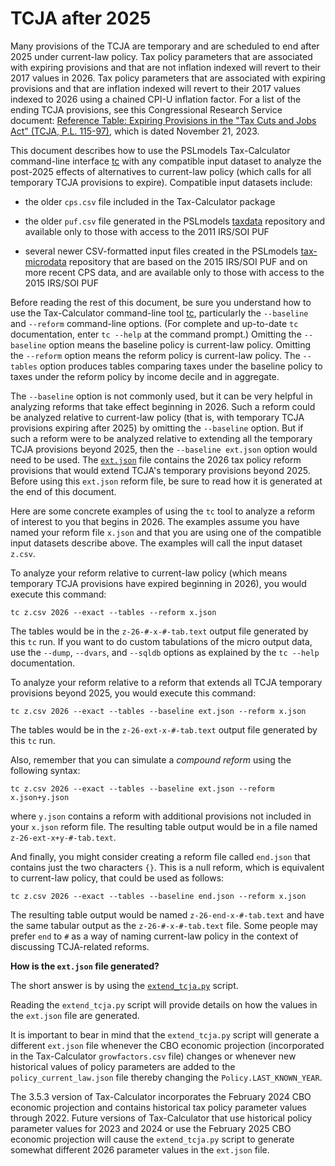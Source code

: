 TCJA after 2025
===============

Many provisions of the TCJA are temporary and are scheduled to end
after 2025 under current-law policy.  Tax policy parameters that are
associated with expiring provisions and that are not inflation indexed
will revert to their 2017 values in 2026.  Tax policy parameters that
are associated with expiring provisions and that are inflation indexed
will revert to their 2017 values indexed to 2026 using a chained CPI-U
inflation factor.  For a list of the ending TCJA provisions, see this
Congressional Research Service document: [Reference Table: Expiring
Provisions in the "Tax Cuts and Jobs Act" (TCJA, P.L. 115-97)](
https://crsreports.congress.gov/product/pdf/R/R47846), which is dated
November 21, 2023.

This document describes how to use the PSLmodels Tax-Calculator
command-line interface
[tc](https://taxcalc.pslmodels.org/guide/cli.html) with any compatible
input dataset to analyze the post-2025 effects of alternatives to
current-law policy (which calls for all temporary TCJA provisions to
expire).  Compatible input datasets include:

* the older `cps.csv` file included in the Tax-Calculator package

* the older `puf.csv` file generated in the PSLmodels
  [taxdata](https://github.com/PSLmodels/taxdata) repository and
  available only to those with access to the 2011 IRS/SOI PUF

* several newer CSV-formatted input files created in the PSLmodels
  [tax-microdata](https://github.com/PSLmodels/tax-microdata-benchmarking)
  repository that are based on the 2015 IRS/SOI PUF and on more recent CPS
  data, and are available only to those with access to the 2015
  IRS/SOI PUF

Before reading the rest of this document, be sure you understand how
to use the Tax-Calculator command-line tool
[tc](https://taxcalc.pslmodels.org/guide/cli.html), particularly the
`--baseline` and `--reform` command-line options.  (For complete and
up-to-date `tc` documentation, enter `tc --help` at the command
prompt.)  Omitting the `--baseline` option means the baseline policy
is current-law policy.  Omitting the `--reform` option means the
reform policy is current-law policy.  The `--tables` option produces
tables comparing taxes under the baseline policy to taxes under the
reform policy by income decile and in aggregate.

The `--baseline` option is not commonly used, but it can be very
helpful in analyzing reforms that take effect beginning in 2026.  Such
a reform could be analyzed relative to current-law policy (that is,
with temporary TCJA provisions expiring after 2025) by omitting the
`--baseline` option.  But if such a reform were to be analyzed
relative to extending all the temporary TCJA provisions beyond 2025,
then the `--baseline ext.json` option would need to be used.  The
[`ext.json`](https://github.com/PSLmodels/Tax-Calculator/blob/master/taxcalc/reforms/ext.json) file contains the 2026
tax policy reform provisions that would extend TCJA's temporary
provisions beyond 2025.  Before using this `ext.json` reform file, be
sure to read how it is generated at the end of this document.

Here are some concrete examples of using the `tc` tool to analyze a
reform of interest to you that begins in 2026.  The examples assume
you have named your reform file `x.json` and that you are using one
of the compatible input datasets describe above.  The examples will
call the input dataset `z.csv`.

To analyze your reform relative to current-law policy (which means
temporary TCJA provisions have expired beginning in 2026), you would
execute this command:

```
tc z.csv 2026 --exact --tables --reform x.json
```

The tables would be in the `z-26-#-x-#-tab.text` output file generated
by this `tc` run.  If you want to do custom tabulations of the micro
output data, use the `--dump`, `--dvars`, and `--sqldb` options as
explained by the `tc --help` documentation.

To analyze your reform relative to a reform that extends all TCJA
temporary provisions beyond 2025, you would execute this command:

```
tc z.csv 2026 --exact --tables --baseline ext.json --reform x.json
```

The tables would be in the `z-26-ext-x-#-tab.text` output file
generated by this `tc` run.

Also, remember that you can simulate a _compound reform_ using the
following syntax:

```
tc z.csv 2026 --exact --tables --baseline ext.json --reform x.json+y.json
```

where `y.json` contains a reform with additional provisions not
included in your `x.json` reform file.  The resulting table output
would be in a file named `z-26-ext-x+y-#-tab.text`.

And finally, you might consider creating a reform file called
`end.json` that contains just the two characters `{}`.  This is a null
reform, which is equivalent to current-law policy, that could be used
as follows:

```
tc z.csv 2026 --exact --tables --baseline end.json --reform x.json
```

The resulting table output would be named `z-26-end-x-#-tab.text` and
have the same tabular output as the `z-26-#-x-#-tab.text` file.  Some
people may prefer `end` to `#` as a way of naming current-law policy
in the context of discussing TCJA-related reforms.


**How is the `ext.json` file generated?**

The short answer is by using the
[`extend_tcja.py`](https://github.com/PSLmodels/Tax-Calculator/blob/master/extend_tcja.py) script.

Reading the `extend_tcja.py` script will provide details on how the
values in the `ext.json` file are generated.

It is important to bear in mind that the `extend_tcja.py` script will
generate a different `ext.json` file whenever the CBO economic
projection (incorporated in the Tax-Calculator `growfactors.csv` file)
changes or whenever new historical values of policy parameters are
added to the `policy_current_law.json` file thereby changing the
`Policy.LAST_KNOWN_YEAR`.

The 3.5.3 version of Tax-Calculator incorporates the February 2024 CBO
economic projection and contains historical tax policy parameter values
through 2022.  Future versions of Tax-Calculator that use historical
policy parameter values for 2023 and 2024 or use the February 2025 CBO
economic projection will cause the `extend_tcja.py` script to generate
somewhat different 2026 parameter values in the `ext.json` file.
